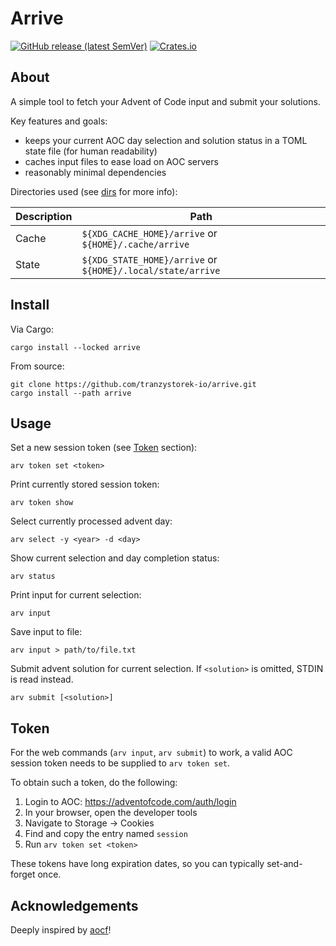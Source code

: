 # Arrive

[![GitHub release (latest SemVer)](https://img.shields.io/github/v/release/tranzystorek-io/arrive?style=flat-square)](https://github.com/tranzystorek-io/arrive/releases/latest)
[![Crates.io](https://img.shields.io/crates/v/arrive?style=flat-square)](https://crates.io/crates/arrive)

## About

A simple tool to fetch your Advent of Code input and submit your solutions.

Key features and goals:

- keeps your current AOC day selection and solution status in a TOML state file (for human readability)
- caches input files to ease load on AOC servers
- reasonably minimal dependencies

Directories used (see [dirs](https://docs.rs/dirs/latest/dirs/index.html) for more info):

|Description|Path                                                       |
|-----------|-----------------------------------------------------------|
|Cache      |`${XDG_CACHE_HOME}/arrive` or `${HOME}/.cache/arrive`      |
|State      |`${XDG_STATE_HOME}/arrive` or `${HOME}/.local/state/arrive`|

## Install

Via Cargo:

```console
cargo install --locked arrive
```

From source:

```console
git clone https://github.com/tranzystorek-io/arrive.git
cargo install --path arrive
```

## Usage

Set a new session token (see [Token](#token) section):

```console
arv token set <token>
```

Print currently stored session token:

```console
arv token show
```

Select currently processed advent day:

```console
arv select -y <year> -d <day>
```

Show current selection and day completion status:

```console
arv status
```

Print input for current selection:

```console
arv input
```

Save input to file:

```console
arv input > path/to/file.txt
```

Submit advent solution for current selection.
If `<solution>` is omitted, STDIN is read instead.

```console
arv submit [<solution>]
```

## Token

For the web commands (`arv input`, `arv submit`) to work,
a valid AOC session token needs to be supplied to `arv token set`.

To obtain such a token, do the following:

1. Login to AOC: <https://adventofcode.com/auth/login>
2. In your browser, open the developer tools
3. Navigate to Storage -> Cookies
4. Find and copy the entry named `session`
5. Run `arv token set <token>`

These tokens have long expiration dates,
so you can typically set-and-forget once.

## Acknowledgements

Deeply inspired by [aocf](https://github.com/nuxeh/aocf)!
